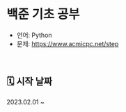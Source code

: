 # 백준 기초 공부
- 언어: Python
- 문제: https://www.acmicpc.net/step

<br>

## 🗓 시작 날짜
2023.02.01 ~ 

<br>



